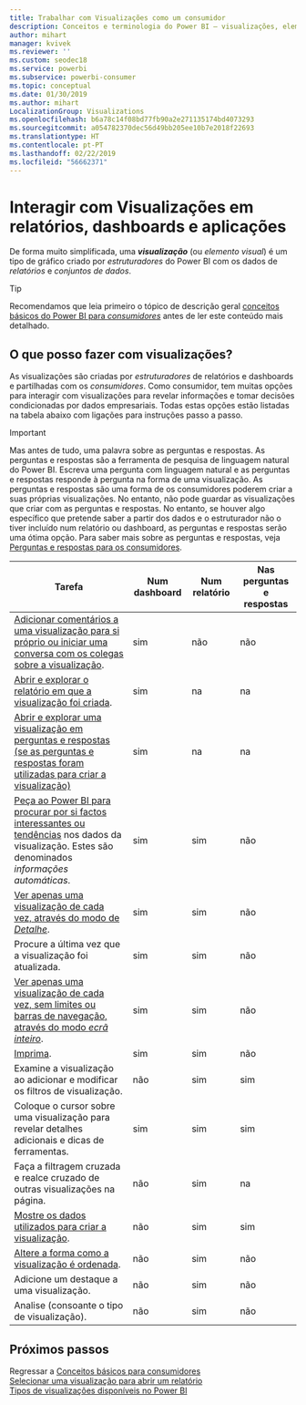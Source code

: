 ```yaml
---
title: Trabalhar com Visualizações como um consumidor
description: Conceitos e terminologia do Power BI – visualizações, elementos visuais. O que é uma visualização, um elemento visual do Power BI.
author: mihart
manager: kvivek
ms.reviewer: ''
ms.custom: seodec18
ms.service: powerbi
ms.subservice: powerbi-consumer
ms.topic: conceptual
ms.date: 01/30/2019
ms.author: mihart
LocalizationGroup: Visualizations
ms.openlocfilehash: b6a78c14f08bd77fb90a2e271135174bd4073293
ms.sourcegitcommit: a054782370dec56d49bb205ee10b7e2018f22693
ms.translationtype: HT
ms.contentlocale: pt-PT
ms.lasthandoff: 02/22/2019
ms.locfileid: "56662371"
---
```

# <a name="interact-with-visualizations-in-reports-dashboards-and-apps"></a>Interagir com Visualizações em relatórios, dashboards e aplicações

De forma muito simplificada, uma ***visualização*** (ou *elemento visual*) é um tipo de gráfico criado por *estruturadores* do Power BI com os dados de *relatórios* e *conjuntos de dados*. 

> [!TIP]
> Recomendamos que leia primeiro o tópico de descrição geral [conceitos básicos do Power BI para *consumidores*](end-user-basic-concepts.md) antes de ler este conteúdo mais detalhado.

## <a name="what-can-i-do-with-visualizations"></a>O que posso fazer com visualizações?

As visualizações são criadas por *estruturadores* de relatórios e dashboards e partilhadas com os *consumidores*. Como consumidor, tem muitas opções para interagir com visualizações para revelar informações e tomar decisões condicionadas por dados empresariais. Todas estas opções estão listadas na tabela abaixo com ligações para instruções passo a passo.

> [!IMPORTANT]
> Mas antes de tudo, uma palavra sobre as perguntas e respostas. As perguntas e respostas são a ferramenta de pesquisa de linguagem natural do Power BI. Escreva uma pergunta com linguagem natural e as perguntas e respostas responde à pergunta na forma de uma visualização. As perguntas e respostas são uma forma de os consumidores poderem criar a suas próprias visualizações. No entanto, não pode guardar as visualizações que criar com as perguntas e respostas. No entanto, se houver algo específico que pretende saber a partir dos dados e o estruturador não o tiver incluído num relatório ou dashboard, as perguntas e respostas serão uma ótima opção. Para saber mais sobre as perguntas e respostas, veja [Perguntas e respostas para os consumidores](end-user-q-and-a.md).



|Tarefa  |Num dashboard  |Num relatório  | Nas perguntas e respostas
|---------|---------|---------|--------|
|[Adicionar comentários a uma visualização para si próprio ou iniciar uma conversa com os colegas sobre a visualização](end-user-comment.md).     |  sim       |   não      |  não  |
|[Abrir e explorar o relatório em que a visualização foi criada](end-user-tiles.md).     |    sim     |   na      |  na |
|[Abrir e explorar uma visualização em perguntas e respostas (se as perguntas e respostas foram utilizadas para criar a visualização)](end-user-q-and-a.md)     |   sim      |   na      |  na  |
|[Peça ao Power BI para procurar por si factos interessantes ou tendências](end-user-insights.md) nos dados da visualização.  Estes são denominados *informações automáticas*.     |    sim     |   sim      | não   |
|[Ver apenas uma visualização de cada vez, através do modo de *Detalhe*](end-user-focus.md).     | sim        |   sim      | não  |
|Procure a última vez que a visualização foi atualizada.     |  sim       |    sim     | não  |
|[Ver apenas uma visualização de cada vez, sem limites ou barras de navegação, através do modo *ecrã inteiro*](end-user-focus.md).     |   sim      |  sim       | não  |
|[Imprima](end-user-print.md).     |  sim       |   sim      | não  |
|Examine a visualização ao adicionar e modificar os filtros de visualização.     |    não     |   sim      | sim  |
|Coloque o cursor sobre uma visualização para revelar detalhes adicionais e dicas de ferramentas.     |    sim     |   sim      | sim  |
|Faça a filtragem cruzada e realce cruzado de outras visualizações na página.     |   não      |   sim      | na  |
|[Mostre os dados utilizados para criar a visualização](end-user-show-data.md).     |  não       |   sim      | sim  |
| [Altere a forma como a visualização é ordenada](end-user-search-sort.md). | não  | sim  | não  |
| Adicione um destaque a uma visualização. | não  | sim  |  não |
| Analise (consoante o tipo de visualização). | não  | sim  | não  |

## <a name="next-steps"></a>Próximos passos
Regressar a [Conceitos básicos para consumidores](end-user-basic-concepts.md)    
[Selecionar uma visualização para abrir um relatório](end-user-report-open.md)    
[Tipos de visualizações disponíveis no Power BI](end-user-visual-type.md)